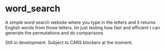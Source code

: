 # word_search
A simple word search website where you type in the letters and it returns English words from those letters.
Im just testing how fast and efficient I can generate the permutations and do comparisons 

Still in development.
Subject to CARS blockers at the moment.
